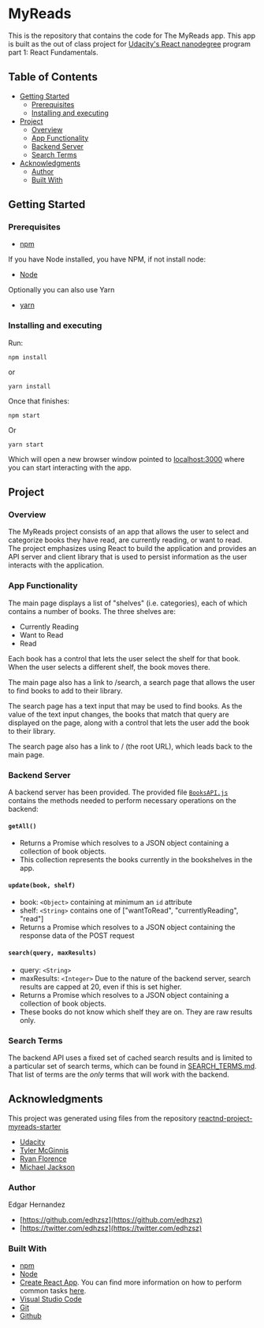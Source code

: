 # MyReads

This is the repository that contains the code for The MyReads app. This app is built as the out of class project for [Udacity's React nanodegree](https://www.udacity.com/course/react-nanodegree--nd019) program part 1: React Fundamentals.

## Table of Contents

- [Getting Started](#getting-started)
  - [Prerequisites](#prerequisites)
  - [Installing and executing](#installing-and-executing)
- [Project](#project)
  - [Overview](#overview)
  - [App Functionality](#app-functionality)
  - [Backend Server](#backend-server)
  - [Search Terms](#search-terms)
- [Acknowledgments](#acknowledgments)
  - [Author](#author)
  - [Built With](#built-with)

## Getting Started

### Prerequisites

* [npm](https://www.npmjs.com/)

If you have Node installed, you have NPM, if not install node:

* [Node](https://nodejs.org/en/)

Optionally you can also use Yarn

* [yarn](https://yarnpkg.com/en/)

### Installing and executing

Run:
```
npm install
```
or
```
yarn install
```

Once that finishes:
```
npm start
```
Or
```
yarn start
```

Which will open a new browser window pointed to [localhost:3000](http://localhost:3000/) where you can start interacting with the app.

## Project

### Overview

The MyReads project consists of an app that allows the user to select and categorize books they have read, are currently reading, or want to read. The project emphasizes using React to build the application and provides an API server and client library that is used to persist information as the user interacts with the application.

### App Functionality

The main page displays a list of "shelves" (i.e. categories), each of which contains a number of books. The three shelves are:

- Currently Reading
- Want to Read
- Read

Each book has a control that lets the user select the shelf for that book. When the user selects a different shelf, the book moves there.

The main page also has a link to /search, a search page that allows the user to find books to add to their library.

The search page has a text input that may be used to find books. As the value of the text input changes, the books that match that query are displayed on the page, along with a control that lets the user add the book to their library.

The search page also has a link to / (the root URL), which leads back to the main page.

### Backend Server

A backend server has been provided. The provided file [`BooksAPI.js`](src/BooksAPI.js) contains the methods needed to perform necessary operations on the backend:

#### `getAll()`
* Returns a Promise which resolves to a JSON object containing a collection of book objects.
* This collection represents the books currently in the bookshelves in the app.

#### `update(book, shelf)`
* book: `<Object>` containing at minimum an `id` attribute
* shelf: `<String>` contains one of ["wantToRead", "currentlyReading", "read"]  
* Returns a Promise which resolves to a JSON object containing the response data of the POST request

#### `search(query, maxResults)`
* query: `<String>`
* maxResults: `<Integer>` Due to the nature of the backend server, search results are capped at 20, even if this is set higher.
* Returns a Promise which resolves to a JSON object containing a collection of book objects.
* These books do not know which shelf they are on. They are raw results only.

### Search Terms
The backend API uses a fixed set of cached search results and is limited to a particular set of search terms, which can be found in [SEARCH_TERMS.md](SEARCH_TERMS.md). That list of terms are the _only_ terms that will work with the backend.

## Acknowledgments

This project was generated using files from the repository [reactnd-project-myreads-starter](https://github.com/udacity/reactnd-project-myreads-starter)

* [Udacity](https://www.udacity.com/)
* [Tyler McGinnis](https://twitter.com/tylermcginnis33)
* [Ryan Florence](https://twitter.com/ryanflorence)
* [Michael Jackson](https://twitter.com/mjackson)

### Author

Edgar Hernandez
* [https://github.com/edhzsz](https://github.com/edhzsz)
* [https://twitter.com/edhzsz](https://twitter.com/edhzsz)

### Built With

* [npm](https://www.npmjs.com/)
* [Node](https://nodejs.org/en/)
* [Create React App](https://github.com/facebookincubator/create-react-app). You can find more information on how to perform common tasks [here](https://github.com/facebookincubator/create-react-app/blob/master/packages/react-scripts/template/README.md).
* [Visual Studio Code](https://code.visualstudio.com/)
* [Git](https://git-scm.com/)
* [Github](https://github.com/)
